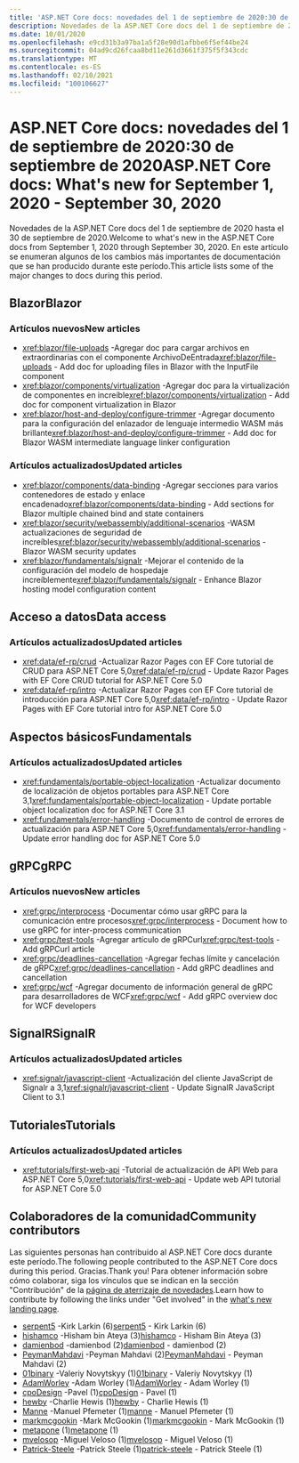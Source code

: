 ```yaml
---
title: 'ASP.NET Core docs: novedades del 1 de septiembre de 2020:30 de septiembre de 2020'
description: Novedades de la ASP.NET Core docs del 1 de septiembre de 2020:30 de septiembre de 2020.
ms.date: 10/01/2020
ms.openlocfilehash: e9cd31b3a97ba1a5f28e90d1afbbe6f5ef44be24
ms.sourcegitcommit: 04ad9cd26fcaa8bd11e261d3661f375f5f343cdc
ms.translationtype: MT
ms.contentlocale: es-ES
ms.lasthandoff: 02/10/2021
ms.locfileid: "100106627"
---
```

# <a name="aspnet-core-docs-whats-new-for-september-1-2020---september-30-2020"></a><span data-ttu-id="6e219-103">ASP.NET Core docs: novedades del 1 de septiembre de 2020:30 de septiembre de 2020</span><span class="sxs-lookup"><span data-stu-id="6e219-103">ASP.NET Core docs: What's new for September 1, 2020 - September 30, 2020</span></span>

<span data-ttu-id="6e219-104">Novedades de la ASP.NET Core docs del 1 de septiembre de 2020 hasta el 30 de septiembre de 2020.</span><span class="sxs-lookup"><span data-stu-id="6e219-104">Welcome to what's new in the ASP.NET Core docs from September 1, 2020 through September 30, 2020.</span></span> <span data-ttu-id="6e219-105">En este artículo se enumeran algunos de los cambios más importantes de documentación que se han producido durante este período.</span><span class="sxs-lookup"><span data-stu-id="6e219-105">This article lists some of the major changes to docs during this period.</span></span>

## <a name="blazor"></a><span data-ttu-id="6e219-106">Blazor</span><span class="sxs-lookup"><span data-stu-id="6e219-106">Blazor</span></span>

### <a name="new-articles"></a><span data-ttu-id="6e219-107">Artículos nuevos</span><span class="sxs-lookup"><span data-stu-id="6e219-107">New articles</span></span>

- <span data-ttu-id="6e219-108"><xref:blazor/file-uploads> -Agregar doc para cargar archivos en extraordinarias con el componente ArchivoDeEntrada</span><span class="sxs-lookup"><span data-stu-id="6e219-108"><xref:blazor/file-uploads> - Add doc for uploading files in Blazor with the InputFile component</span></span>
- <span data-ttu-id="6e219-109"><xref:blazor/components/virtualization> -Agregar doc para la virtualización de componentes en increíble</span><span class="sxs-lookup"><span data-stu-id="6e219-109"><xref:blazor/components/virtualization> - Add doc for component virtualization in Blazor</span></span>
- <span data-ttu-id="6e219-110"><xref:blazor/host-and-deploy/configure-trimmer> -Agregar documento para la configuración del enlazador de lenguaje intermedio WASM más brillante</span><span class="sxs-lookup"><span data-stu-id="6e219-110"><xref:blazor/host-and-deploy/configure-trimmer> - Add doc for Blazor WASM intermediate language linker configuration</span></span>

### <a name="updated-articles"></a><span data-ttu-id="6e219-111">Artículos actualizados</span><span class="sxs-lookup"><span data-stu-id="6e219-111">Updated articles</span></span>

- <span data-ttu-id="6e219-112"><xref:blazor/components/data-binding> -Agregar secciones para varios contenedores de estado y enlace encadenado</span><span class="sxs-lookup"><span data-stu-id="6e219-112"><xref:blazor/components/data-binding> - Add sections for Blazor multiple chained bind and state containers</span></span>
- <span data-ttu-id="6e219-113"><xref:blazor/security/webassembly/additional-scenarios> -WASM actualizaciones de seguridad de increíbles</span><span class="sxs-lookup"><span data-stu-id="6e219-113"><xref:blazor/security/webassembly/additional-scenarios> - Blazor WASM security updates</span></span>
- <span data-ttu-id="6e219-114"><xref:blazor/fundamentals/signalr> -Mejorar el contenido de la configuración del modelo de hospedaje increíblemente</span><span class="sxs-lookup"><span data-stu-id="6e219-114"><xref:blazor/fundamentals/signalr> - Enhance Blazor hosting model configuration content</span></span>

## <a name="data-access"></a><span data-ttu-id="6e219-115">Acceso a datos</span><span class="sxs-lookup"><span data-stu-id="6e219-115">Data access</span></span>

### <a name="updated-articles"></a><span data-ttu-id="6e219-116">Artículos actualizados</span><span class="sxs-lookup"><span data-stu-id="6e219-116">Updated articles</span></span>

- <span data-ttu-id="6e219-117"><xref:data/ef-rp/crud> -Actualizar Razor Pages con EF Core tutorial de CRUD para ASP.NET Core 5,0</span><span class="sxs-lookup"><span data-stu-id="6e219-117"><xref:data/ef-rp/crud> - Update Razor Pages with EF Core CRUD tutorial for ASP.NET Core 5.0</span></span>
- <span data-ttu-id="6e219-118"><xref:data/ef-rp/intro> -Actualizar Razor Pages con EF Core tutorial de introducción para ASP.NET Core 5,0</span><span class="sxs-lookup"><span data-stu-id="6e219-118"><xref:data/ef-rp/intro> - Update Razor Pages with EF Core tutorial intro for ASP.NET Core 5.0</span></span>

## <a name="fundamentals"></a><span data-ttu-id="6e219-119">Aspectos básicos</span><span class="sxs-lookup"><span data-stu-id="6e219-119">Fundamentals</span></span>

### <a name="updated-articles"></a><span data-ttu-id="6e219-120">Artículos actualizados</span><span class="sxs-lookup"><span data-stu-id="6e219-120">Updated articles</span></span>

- <span data-ttu-id="6e219-121"><xref:fundamentals/portable-object-localization> -Actualizar documento de localización de objetos portables para ASP.NET Core 3,1</span><span class="sxs-lookup"><span data-stu-id="6e219-121"><xref:fundamentals/portable-object-localization> - Update portable object localization doc for ASP.NET Core 3.1</span></span>
- <span data-ttu-id="6e219-122"><xref:fundamentals/error-handling> -Documento de control de errores de actualización para ASP.NET Core 5,0</span><span class="sxs-lookup"><span data-stu-id="6e219-122"><xref:fundamentals/error-handling> - Update error handling doc for ASP.NET Core 5.0</span></span>

## <a name="grpc"></a><span data-ttu-id="6e219-123">gRPC</span><span class="sxs-lookup"><span data-stu-id="6e219-123">gRPC</span></span>

### <a name="new-articles"></a><span data-ttu-id="6e219-124">Artículos nuevos</span><span class="sxs-lookup"><span data-stu-id="6e219-124">New articles</span></span>

- <span data-ttu-id="6e219-125"><xref:grpc/interprocess> -Documentar cómo usar gRPC para la comunicación entre procesos</span><span class="sxs-lookup"><span data-stu-id="6e219-125"><xref:grpc/interprocess> - Document how to use gRPC for inter-process communication</span></span>
- <span data-ttu-id="6e219-126"><xref:grpc/test-tools> -Agregar artículo de gRPCurl</span><span class="sxs-lookup"><span data-stu-id="6e219-126"><xref:grpc/test-tools> - Add gRPCurl article</span></span>
- <span data-ttu-id="6e219-127"><xref:grpc/deadlines-cancellation> -Agregar fechas límite y cancelación de gRPC</span><span class="sxs-lookup"><span data-stu-id="6e219-127"><xref:grpc/deadlines-cancellation> - Add gRPC deadlines and cancellation</span></span>
- <span data-ttu-id="6e219-128"><xref:grpc/wcf> -Agregar documento de información general de gRPC para desarrolladores de WCF</span><span class="sxs-lookup"><span data-stu-id="6e219-128"><xref:grpc/wcf> - Add gRPC overview doc for WCF developers</span></span>

## <a name="signalr"></a><span data-ttu-id="6e219-129">SignalR</span><span class="sxs-lookup"><span data-stu-id="6e219-129">SignalR</span></span>

### <a name="updated-articles"></a><span data-ttu-id="6e219-130">Artículos actualizados</span><span class="sxs-lookup"><span data-stu-id="6e219-130">Updated articles</span></span>

- <span data-ttu-id="6e219-131"><xref:signalr/javascript-client> -Actualización del cliente JavaScript de Signalr a 3,1</span><span class="sxs-lookup"><span data-stu-id="6e219-131"><xref:signalr/javascript-client> - Update SignalR JavaScript Client to 3.1</span></span>

## <a name="tutorials"></a><span data-ttu-id="6e219-132">Tutoriales</span><span class="sxs-lookup"><span data-stu-id="6e219-132">Tutorials</span></span>

### <a name="updated-articles"></a><span data-ttu-id="6e219-133">Artículos actualizados</span><span class="sxs-lookup"><span data-stu-id="6e219-133">Updated articles</span></span>

- <span data-ttu-id="6e219-134"><xref:tutorials/first-web-api> -Tutorial de actualización de API Web para ASP.NET Core 5,0</span><span class="sxs-lookup"><span data-stu-id="6e219-134"><xref:tutorials/first-web-api> - Update web API tutorial for ASP.NET Core 5.0</span></span>

## <a name="community-contributors"></a><span data-ttu-id="6e219-135">Colaboradores de la comunidad</span><span class="sxs-lookup"><span data-stu-id="6e219-135">Community contributors</span></span>

<span data-ttu-id="6e219-136">Las siguientes personas han contribuido al ASP.NET Core docs durante este período.</span><span class="sxs-lookup"><span data-stu-id="6e219-136">The following people contributed to the ASP.NET Core docs during this period.</span></span> <span data-ttu-id="6e219-137">Gracias.</span><span class="sxs-lookup"><span data-stu-id="6e219-137">Thank you!</span></span> <span data-ttu-id="6e219-138">Para obtener información sobre cómo colaborar, siga los vínculos que se indican en la sección "Contribución" de la [página de aterrizaje de novedades](index.yml).</span><span class="sxs-lookup"><span data-stu-id="6e219-138">Learn how to contribute by following the links under "Get involved" in the [what's new landing page](index.yml).</span></span>

- <span data-ttu-id="6e219-139">[serpent5](https://github.com/serpent5) -Kirk Larkin (6)</span><span class="sxs-lookup"><span data-stu-id="6e219-139">[serpent5](https://github.com/serpent5) - Kirk Larkin (6)</span></span>
- <span data-ttu-id="6e219-140">[hishamco](https://github.com/hishamco) -Hisham bin Ateya (3)</span><span class="sxs-lookup"><span data-stu-id="6e219-140">[hishamco](https://github.com/hishamco) - Hisham Bin Ateya (3)</span></span>
- <span data-ttu-id="6e219-141">[damienbod](https://github.com/damienbod) -damienbod (2)</span><span class="sxs-lookup"><span data-stu-id="6e219-141">[damienbod](https://github.com/damienbod) - damienbod (2)</span></span>
- <span data-ttu-id="6e219-142">[PeymanMahdavi](https://github.com/PeymanMahdavi) -Peyman Mahdavi (2)</span><span class="sxs-lookup"><span data-stu-id="6e219-142">[PeymanMahdavi](https://github.com/PeymanMahdavi) - Peyman Mahdavi (2)</span></span>
- <span data-ttu-id="6e219-143">[01binary](https://github.com/01binary) -Valeriy Novytskyy (1)</span><span class="sxs-lookup"><span data-stu-id="6e219-143">[01binary](https://github.com/01binary) - Valeriy Novytskyy (1)</span></span>
- <span data-ttu-id="6e219-144">[AdamWorley](https://github.com/AdamWorley) -Adam Worley (1)</span><span class="sxs-lookup"><span data-stu-id="6e219-144">[AdamWorley](https://github.com/AdamWorley) - Adam Worley (1)</span></span>
- <span data-ttu-id="6e219-145">[cpoDesign](https://github.com/cpoDesign) -Pavel (1)</span><span class="sxs-lookup"><span data-stu-id="6e219-145">[cpoDesign](https://github.com/cpoDesign) - Pavel (1)</span></span>
- <span data-ttu-id="6e219-146">[hewby](https://github.com/hewby) -Charlie Hewis (1)</span><span class="sxs-lookup"><span data-stu-id="6e219-146">[hewby](https://github.com/hewby) - Charlie Hewis (1)</span></span>
- <span data-ttu-id="6e219-147">[Manne](https://github.com/manne) -Manuel Pfemeter (1)</span><span class="sxs-lookup"><span data-stu-id="6e219-147">[manne](https://github.com/manne) - Manuel Pfemeter (1)</span></span>
- <span data-ttu-id="6e219-148">[markmcgookin](https://github.com/markmcgookin) -Mark McGookin (1)</span><span class="sxs-lookup"><span data-stu-id="6e219-148">[markmcgookin](https://github.com/markmcgookin) - Mark McGookin (1)</span></span>
- <span data-ttu-id="6e219-149">[metapone](https://github.com/metapone) (1)</span><span class="sxs-lookup"><span data-stu-id="6e219-149">[metapone](https://github.com/metapone) (1)</span></span>
- <span data-ttu-id="6e219-150">[mvelosop](https://github.com/mvelosop) -Miguel Veloso (1)</span><span class="sxs-lookup"><span data-stu-id="6e219-150">[mvelosop](https://github.com/mvelosop) - Miguel Veloso (1)</span></span>
- <span data-ttu-id="6e219-151">[Patrick-Steele](https://github.com/patrick-steele) -Patrick Steele (1)</span><span class="sxs-lookup"><span data-stu-id="6e219-151">[patrick-steele](https://github.com/patrick-steele) - Patrick Steele (1)</span></span>
